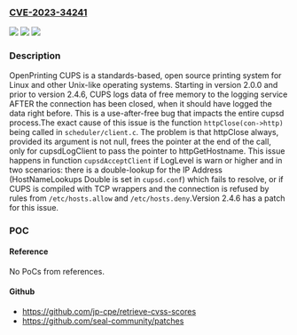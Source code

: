 ### [CVE-2023-34241](https://cve.mitre.org/cgi-bin/cvename.cgi?name=CVE-2023-34241)
![](https://img.shields.io/static/v1?label=Product&message=cups&color=blue)
![](https://img.shields.io/static/v1?label=Version&message=%3E%3D%202.0.0%2C%20%3C%202.4.6%20&color=brightgreen)
![](https://img.shields.io/static/v1?label=Vulnerability&message=CWE-416%3A%20Use%20After%20Free&color=brightgreen)

### Description

OpenPrinting CUPS is a standards-based, open source printing system for Linux and other Unix-like operating systems. Starting in version 2.0.0 and prior to version 2.4.6, CUPS logs data of free memory to the logging service AFTER the connection has been closed, when it should have logged the data right before. This is a use-after-free bug that impacts the entire cupsd process.The exact cause of this issue is the function `httpClose(con->http)` being called in `scheduler/client.c`. The problem is that httpClose always, provided its argument is not null, frees the pointer at the end of the call, only for cupsdLogClient to pass the pointer to httpGetHostname. This issue happens in function `cupsdAcceptClient` if LogLevel is warn or higher and in two scenarios: there is a double-lookup for the IP Address (HostNameLookups Double is set in `cupsd.conf`) which fails to resolve, or if CUPS is compiled with TCP wrappers and the connection is refused by rules from `/etc/hosts.allow` and `/etc/hosts.deny`.Version 2.4.6 has a patch for this issue.

### POC

#### Reference
No PoCs from references.

#### Github
- https://github.com/jp-cpe/retrieve-cvss-scores
- https://github.com/seal-community/patches

